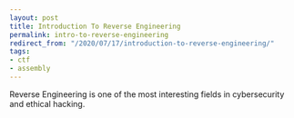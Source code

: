 ```yaml
---
layout: post
title: Introduction To Reverse Engineering
permalink: intro-to-reverse-engineering
redirect_from: "/2020/07/17/introduction-to-reverse-engineering/"
tags:
- ctf
- assembly
---
```


Reverse Engineering is one of the most interesting fields in cybersecurity and ethical hacking.